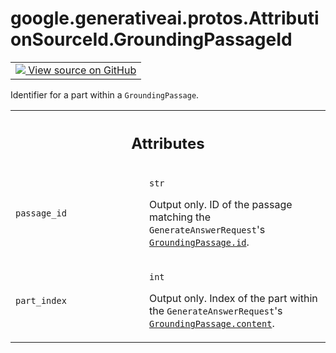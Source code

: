 
# google.generativeai.protos.AttributionSourceId.GroundingPassageId

<!-- Insert buttons and diff -->

<table class="tfo-notebook-buttons tfo-api nocontent">
<td>
  <a target="_blank" href="https://github.com/googleapis/google-cloud-python/tree/main/packages/google-ai-generativelanguage/google/ai/generativelanguage_v1beta/types/generative_service.py#L855-L874">
    <img src="https://www.tensorflow.org/images/GitHub-Mark-32px.png" />
    View source on GitHub
  </a>
</td>
</table>



Identifier for a part within a ``GroundingPassage``.

<!-- Placeholder for "Used in" -->




<!-- Tabular view -->
 <table class="responsive fixed orange">
<colgroup><col width="214px"><col></colgroup>
<tr><th colspan="2"><h2 class="add-link">Attributes</h2></th></tr>

<tr>
<td>

`passage_id`<a id="passage_id"></a>

</td>
<td>

`str`

Output only. ID of the passage matching the
``GenerateAnswerRequest``'s <a href="../../../../google/generativeai/protos/GroundingPassage.md#id"><code>GroundingPassage.id</code></a>.

</td>
</tr><tr>
<td>

`part_index`<a id="part_index"></a>

</td>
<td>

`int`

Output only. Index of the part within the
``GenerateAnswerRequest``'s <a href="../../../../google/generativeai/protos/GroundingPassage.md#content"><code>GroundingPassage.content</code></a>.

</td>
</tr>
</table>



